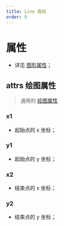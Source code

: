 ```yaml
---
title: Line 直线
order: 9
---
```


# 属性

- 详见 [图形属性](/zh/docs/api/shape/api#属性)；

## attrs 绘图属性

> 通用的 [绘图属性](/zh/docs/api/shape/attrs)

### x1

- 起始点的 x 坐标；

### y1

- 起始点的 y 坐标；

### x2

- 结束点的 x 坐标；

### y2

- 结束点的 y 坐标；
